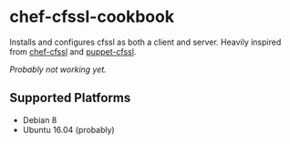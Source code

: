 # chef-cfssl-cookbook

Installs and configures cfssl as both a client and server. Heavily inspired from
[chef-cfssl](https://github.com/onetwotrip/chef-cfssl) and [puppet-cfssl](https://github.com/rehanone/puppet-cfssl).

*Probably not working yet.*

## Supported Platforms

- Debian 8
- Ubuntu 16.04 (probably)
